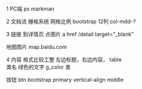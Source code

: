 1 PC端 
  px  markman

2 文档流 栅格系统
  网格比例
  bootstrap
  12列 col-mdd-?

3 链接 
  到详情页 点图片
  a href /detail target="_blank"

  地图图片   map.baidu.com

4 内容 格式比较工整
  左边标题，右边内容， table  
  类名 绿色的文字  g_color 类

  按钮 btn bootstrap primary
  vertical-align middle
